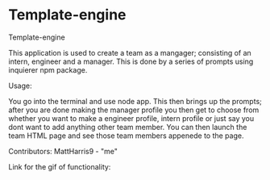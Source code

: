 # Template-engine
Template-engine

This application is used to create a team as a mangager; consisting of an intern, engineer and a manager.  This is done by a series of prompts using inquierer npm package.  

Usage:

You go into the terminal and use node app.  This then brings up the prompts; after you are done making the manager profile you then get to choose from whether you want to make a engineer profile, intern profile or just say you dont want to add anything other team member.  You can then launch the team HTML page and see those team members appenede to the page.

Contributors:
MattHarris9 - "me"

Link for the gif of functionality: 
